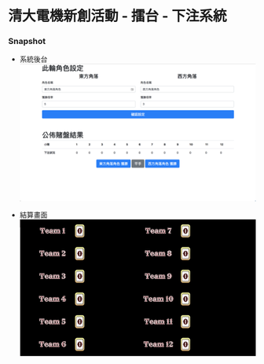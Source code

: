 # 清大電機新創活動 - 擂台 - 下注系統
### Snapshot
* 系統後台 <br/>
  ![admin](./snapshot/admin.png)

* 結算畫面 <br/> 
  ![board](./snapshot/board.gif)
